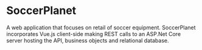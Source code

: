 # SoccerPlanet

A web application that focuses on retail of soccer equipment. SoccerPlanet incorporates Vue.js client-side making REST calls to an ASP.Net Core server hosting the API, business objects and relational database.
